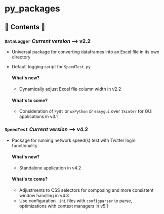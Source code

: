 # py_packages


## 🐍 Contents 🐍 
### `DataLogger` ***Current version*** --> v2.2 
- Universal package for converting dataframes into an Excel file in its own directory 
- Default logging script for `SpeedTest.py` 
  #### What's new?
  - Dynamically adjust Excel file column width in v2.2 
  
  #### What's to come? 
  - Consideration of `PyQt` or `wxPython` or `easygui` over `tkinter` for GUI applications in v3.1
     
### `SpeedTest` ***Current version*** --> v4.2 
- Package for running network speed(s) test with Twitter login functionality 
  #### What's new? 
  - Standalone application in v4.2 
  
  #### What's to come? 
  - Adjustments to CSS selectors for composing and more consistent window handling in v4.3
  - Use configuration `.ini` files with `configparser` to parse, optimizations with context managers in v5.1
